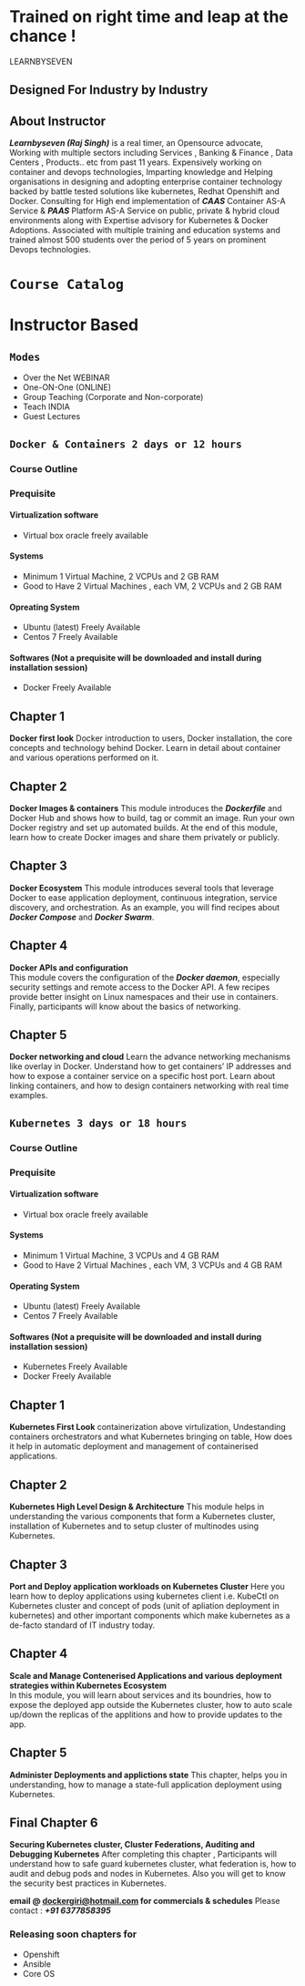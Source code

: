 # Trained on right time and leap at the chance !
LEARNBYSEVEN

## Designed For Industry by Industry
## About Instructor 
***Learnbyseven (Raj Singh)*** is a real timer, an Opensource advocate, Working with multiple sectors including Services , Banking & Finance , Data Centers , Products.. etc from past 11 years. Expensively working on container and devops technologies, Imparting knowledge and Helping organisations in designing and adopting enterprise container technology backed by battle tested solutions like kubernetes, Redhat Openshift and Docker. Consulting for High end implementation of ***CAAS*** Container AS-A Service & ***PAAS*** Platform AS-A Service on public, private & hybrid cloud environments along with Expertise advisory for Kubernetes & Docker Adoptions. Associated with multiple training and education systems and trained almost 500 students over the period of 5 years on prominent Devops technologies.
# ```Course Catalog```
# Instructor Based 
## ```Modes```
- Over the Net WEBINAR
- One-ON-One (ONLINE) 
- Group Teaching (Corporate and Non-corporate)
- Teach INDIA 
- Guest Lectures  

## ```Docker & Containers 2 days or 12 hours``` 
### Course Outline 
### Prequisite 
#### Virtualization software
 - Virtual box oracle freely available 
#### Systems
 - Minimum 1 Virtual Machine, 2 VCPUs and 2 GB RAM
 - Good to Have 2 Virtual Machines , each VM, 2 VCPUs and 2 GB RAM
#### Opreating System
 - Ubuntu (latest) Freely Available
 - Centos 7 Freely Available

#### Softwares (Not a prequisite will be downloaded and install during installation session) 
 - Docker Freely Available


## Chapter 1
**Docker first look**
Docker introduction to users, Docker installation, the core concepts and technology behind Docker. Learn in detail about container and various operations performed on it.

## Chapter 2 
**Docker Images & containers**
This module introduces the ***Dockerfile*** and Docker Hub and shows how to build, tag or commit an image. Run your own Docker registry and set up automated builds. At the end of this module, learn how to create Docker images and share them privately or publicly.

## Chapter 3
**Docker Ecosystem** 
This module introduces several tools that leverage Docker to ease application deployment, continuous integration, service discovery, and orchestration. As an example, you will find recipes about ***Docker Compose*** and ***Docker Swarm***.

## Chapter 4
**Docker APIs and configuration**  
This module covers the configuration of the ***Docker daemon***, especially security settings and remote access to the Docker API. A few recipes provide better insight on Linux namespaces and their use in containers. Finally, participants will know about the basics of networking.

## Chapter 5
**Docker networking and cloud** 
Learn the advance networking mechanisms like overlay in Docker. Understand how to get containers’ IP addresses and how to expose a container service on a specific host port. Learn about linking containers, and how to design containers networking with real time examples. 


## ```Kubernetes 3 days or 18 hours``` 
### Course Outline 
### Prequisite
#### Virtualization software
 - Virtual box oracle freely available 
#### Systems
 - Minimum 1 Virtual Machine, 3 VCPUs and 4 GB RAM
 - Good to Have 2 Virtual Machines , each VM, 3 VCPUs and 4 GB RAM
#### Operating System
 - Ubuntu (latest) Freely Available
 - Centos 7 Freely Available

#### Softwares (Not a prequisite will be downloaded and install during installation session) 
  - Kubernetes Freely Available
  - Docker Freely Available
  
  
## Chapter 1
**Kubernetes First Look**
containerization above virtulization, Undestanding containers orchestrators and what Kubernetes bringing on table, How does it help in automatic deployment and management of containerised applications.

## Chapter 2 
**Kubernetes High Level Design & Architecture**
This module helps in understanding the various components that form a Kubernetes cluster, installation of Kubernetes and to setup cluster of multinodes using Kubernetes.

## Chapter 3
**Port and Deploy application workloads on Kubernetes Cluster** 
Here you learn how to deploy applications using kubernetes client i.e. KubeCtl on Kubernetes cluster and concept of pods (unit of apliation deployment in kubernetes) and other important components which make kubernetes as a de-facto standard of IT industry today.

## Chapter 4
**Scale and Manage Contenerised Applications and various deployment strategies within Kubernetes Ecosystem**  
In this module, you will learn about services and its boundries, how to expose the deployed app outside the Kubernetes cluster, how to auto scale up/down the replicas of the applitions and how to provide updates to the app.

## Chapter 5
**Administer Deployments and applictions state** 
This chapter, helps you in understanding, how to manage a state-full application deployment using Kubernetes. 

## Final Chapter 6
**Securing Kubernetes cluster, Cluster Federations, Auditing and Debugging Kubernetes** 
After completing this chapter , Participants will understand how to safe guard kubernetes cluster, what federation is, how to audit and debug pods and nodes in Kubernetes.  Also you will get to know the security best practices in Kubernetes.

 
**email @ dockergiri@hotmail.com for commercials & schedules** 
Please contact : ***+91 6377858395***




### Releasing soon chapters for
- Openshift 
- Ansible 
- Core OS

